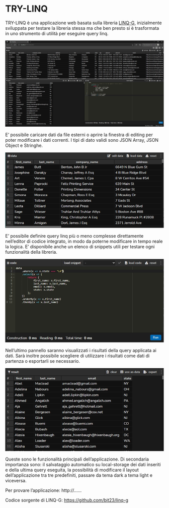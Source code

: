 # TRY-LINQ

TRY-LINQ è una applicazione web basata sulla libreria [LINQ-G](https://github.com/bit23/linq-g), inizialmente sviluppata per testare la libreria stessa ma che ben presto si è trasformata in uno strumento di utilità per eseguire query linq.

![TRY-LINQ](doc/TRY-LINQ.jpg)

E’ possibile caricare dati da file esterni o aprire la finestra di editing per poter modificare i dati correnti. I tipi di dato validi sono JSON Array, JSON Object e Stringhe.

![TRY-LINQ](doc/data-panel.jpg)

E’ possibile definire query linq più o meno complesse direttamente nell’editor di codice integrato, in modo da poterne modificare in tempo reale la logica. E’ disponibile anche un elenco di snippets utili per testare ogni funzionalità della libreria.

![TRY-LINQ](doc/code-panel.jpg)

Nell’ultimo pannello saranno visualizzati i risultati della query applicata ai dati. Sarà inoltre possibile scegliere di utilizzare i risultati come dati di partenza o esportarli se necessario.

![TRY-LINQ](doc/result-panel.jpg)

Queste sono le funzionalità principali dell’applicazione. Di secondaria importanza sono: il salvataggio automatico su local-storage dei dati inseriti e della ultima query eseguita, la possibilità di modificare il layout dell’applicazione tra tre predefiniti, passare da tema dark a tema light e viceversa.

Per provare l’applicazione:
http://……

Codice sorgente di LINQ-G:
https://github.com/bit23/linq-g
